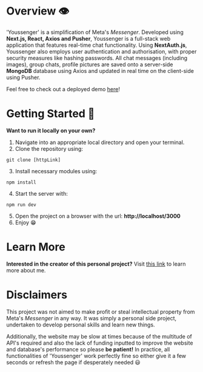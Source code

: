 # Overview 👁️

'Youssenger' is a simplification of Meta's *Messenger*. Developed using **Next.js, React, Axios and Pusher**, Youssenger is a full-stack web application that features real-time chat functionality. Using **NextAuth.js**, Youssenger also employs user authentication and authorisation, with proper security measures like hashing passwords. All chat messages (including images), group chats, profile pictures are saved onto a server-side **MongoDB** database using Axios and updated in real time on the client-side using Pusher.

Feel free to check out a deployed demo [here](youssenger.vercel.app)!

# Getting Started 👣
**Want to run it locally on your own?**

1. Navigate into an appropriate local directory and open your terminal.
2. Clone the repository using:
```
git clone [httpLink]
```
3. Install necessary modules using:
```
npm install
```
4. Start the server with:
```
npm run dev
```
5. Open the project on a browser with the url: **http://localhost/3000**
6. Enjoy 😁

# Learn More

**Interested in the creator of this personal project?**
Visit [this link](eric-kang.vercel.app) to learn more about me.

# Disclaimers
This project was not aimed to make profit or steal intellectual property from Meta's *Messenger* in any way. It was simply a personal side project, undertaken to develop personal skills and learn new things. 

Additionally, the website may be slow at times because of the multitude of API's required and also the lack of funding inputted to improve the website and database's performance so please **be patient!** In practice, all functionalities of 'Youssenger' work perfectly fine so either give it a few seconds or refresh the page if desperately needed 😃 
 
 
